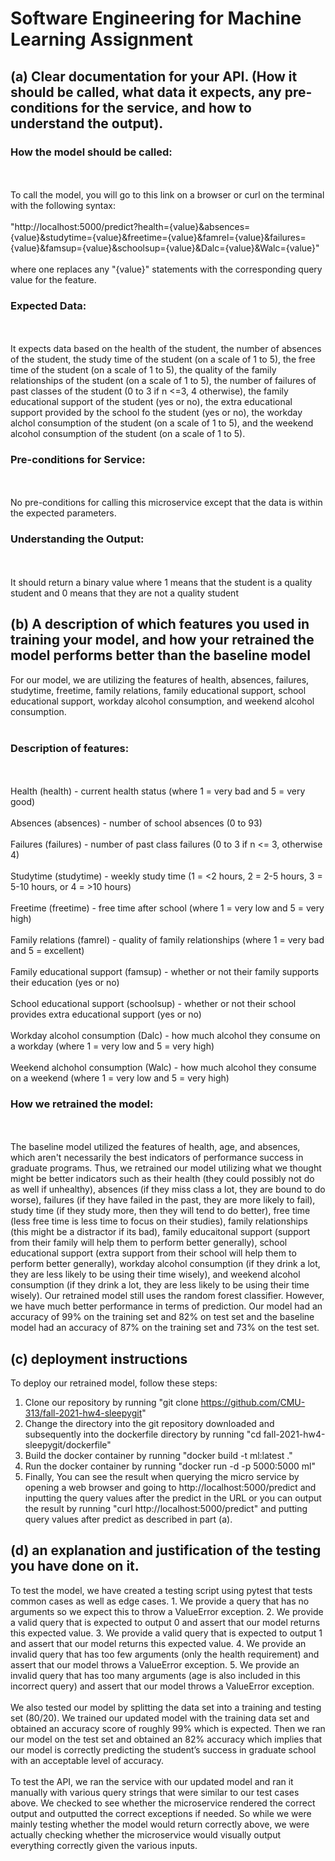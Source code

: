# Software Engineering for Machine Learning Assignment

<h2>(a) Clear documentation for your API. (How it should be called, what data it expects, any pre-conditions for the service, and how to understand the output).</h2>

<h3>How the model should be called: </h3>
<br></br>
To call the model, you will go to this link on a browser or curl on the terminal with the following syntax: 
<br></br>
"http://localhost:5000/predict?health={value}&absences={value}&studytime={value}&freetime={value}&famrel={value}&failures={value}&famsup={value}&schoolsup={value}&Dalc={value}&Walc={value}"
<br></br>
where one replaces any "{value}" statements with the corresponding query value for the feature.

<h3>Expected Data:</h3>
<br></br>
It expects data based on the health of the student, the number of absences of the student, the study time of the student (on a scale of 1 to 5), the free time of the student (on a scale of 1 to 5), the quality of the family relationships of the student (on a scale of 1 to 5), the number of failures of past classes of the student (0 to 3 if n <=3, 4 otherwise), the family educational support of the student (yes or no), the extra educational support provided by the school fo the student (yes or no), the workday alchol consumption of the student (on a scale of 1 to 5), and the weekend alcohol consumption of the student (on a scale of 1 to 5). 

<h3>Pre-conditions for Service:</h3>
<br></br>
No pre-conditions for calling this microservice except that the data is within the expected parameters.

<h3>Understanding the Output:</h3>
<br></br>
It should return a binary value where 1 means that the student is a quality student and 0 means that they are not a quality student

<h2>(b) A description of which features you used in training your model, and how your retrained the model performs better than the baseline model</h2>

For our model, we are utilizing the features of health, absences, failures, studytime, freetime, family relations, family educational support, school educational support, workday alcohol consumption, and weekend alcohol consumption. 
<br></br>
<h3>Description of features:</h3>
<br></br>
Health (health) - current health status (where 1 = very bad and 5 = very good)
<br></br>
Absences (absences) - number of school absences (0 to 93)
<br></br>
Failures (failures) - number of past class failures (0 to 3 if n <= 3, otherwise 4)
<br></br>
Studytime (studytime) - weekly study time (1 = <2 hours, 2 = 2-5 hours, 3 = 5-10 hours, or 4 = >10 hours)
<br></br>
Freetime (freetime) - free time after school (where 1 = very low and 5 = very high)
<br></br>
Family relations (famrel) - quality of family relationships (where 1 = very bad and 5 = excellent)
<br></br>
Family educational support (famsup) - whether or not their family supports their education (yes or no)
<br></br>
School educational support (schoolsup) - whether or not their school provides extra educational support (yes or no)
<br></br>
Workday alcohol consumption (Dalc) - how much alcohol they consume on a workday (where 1 = very low and 5 = very high)
<br></br>
Weekend alchohol consumption (Walc) - how much alcohol they consume on a weekend (where 1 = very low and 5 = very high)

<h3>How we retrained the model:</h3>
<br></br>
The baseline model utilized the features of health, age, and absences, which aren't necessarily the best indicators of performance success in graduate programs. Thus, we retrained our model utilizing what we thought might be better indicators such as their health (they could possibly not do as well if unhealthy), absences (if they miss class a lot, they are bound to do worse), failures (if they have failed in the past, they are more likely to fail), study time (if they study more, then they will tend to do better), free time (less free time is less time to focus on their studies), family relationships (this might be a distractor if its bad), family educaitonal support (support from their family will help them to perform better generally), school educational support (extra support from their school will help them to perform better generally), workday alcohol consumption (if they drink a lot, they are less likely to be using their time wisely), and weekend alcohol consumption (if they drink a lot, they are less likely to be using their time wisely). Our retrained model still uses the random forest classifier. However, we have much better performance in terms of prediction. Our model had an accuracy of 99% on the training set and 82% on test set and the baseline model had an accuracy of 87% on the training set and 73% on the test set. 

<h2>(c) deployment instructions </h2>

To deploy our retrained model, follow these steps:
1. Clone our repository by running "git clone https://github.com/CMU-313/fall-2021-hw4-sleepygit"
2. Change the directory into the git repository downloaded and subsequently into the dockerfile directory by running "cd fall-2021-hw4-sleepygit/dockerfile"
3. Build the docker container by running "docker build -t ml:latest ."
4. Run the docker container by running "docker run -d -p 5000:5000 ml"
5. Finally, You can see the result when querying the micro service by opening a web browser and going to http://localhost:5000/predict and inputting the query values after the predict in the URL or you can output the result by running "curl http://localhost:5000/predict" and putting query values after predict as described in part (a). 

<h2>(d) an explanation and justification of the testing you have done on it.</h2>
To test the model, we have created a testing script using pytest that tests common cases as well as edge cases.
1. We provide a query that has no arguments so we expect this to throw a ValueError exception. 
2. We provide a valid query that is expected to output 0 and assert that our model returns this expected value.
3. We provide a valid query that is expected to output 1 and assert that our model returns this expected value. 
4. We provide an invalid query that has too few arguments (only the health requirement) and assert that our model throws a ValueError exception. 
5. We provide an invalid query that has too many arguments (age is also included in this incorrect query) and assert that our model throws a ValueError exception.
<br></br>
We also tested our model by splitting the data set into a training and testing set (80/20). We trained our updated model with the training data set and obtained an accuracy score of roughly 99% which is expected. Then we ran our model on the test set and obtained an 82% accuracy which implies that our model is correctly predicting the student’s success in graduate school with an acceptable level of accuracy.
<br></br>
To test the API, we ran the service with our updated model and ran it manually with various query strings that were similar to our test cases above. We checked to see whether the microservice rendered the correct output and outputted the correct exceptions if needed. So while we were mainly testing whether the model would return correctly above, we were actually checking whether the microservice would visually output everything correctly given the various inputs. 
